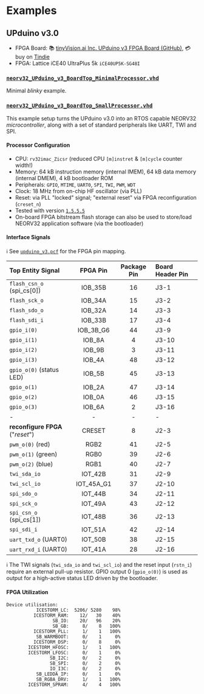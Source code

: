 # Examples

## UPduino v3.0

* FPGA Board: :books: [tinyVision.ai Inc. UPduino v3 FPGA Board (GitHub)](https://github.com/tinyvision-ai-inc/UPduino-v3.0/), :credit_card: buy on [Tindie](https://www.tindie.com/products/tinyvision_ai/upduino-v30-low-cost-lattice-ice40-fpga-board/)
* FPGA: Lattice iCE40 UltraPlus 5k `iCE40UP5K-SG48I`


### [`neorv32_UPduino_v3_BoardTop_MinimalProcessor.vhd`](https://github.com/stnolting/neorv32/blob/master/examples/neorv32_UPduino_v3_BoardTop_MinimalProcessor.vhd)

Minimal *blinky* example.

### [`neorv32_UPduino_v3_BoardTop_SmallProcessor.vhd`](https://github.com/stnolting/neorv32/blob/master/examples/neorv32_UPduino_v3_BoardTop_SmallProcessor.vhd)

This example setup turns the UPduino v3.0 into an RTOS capable NEORV32 *microcontroller*, along with a set of standard peripherals like UART, TWI and SPI.

#### Processor Configuration

* CPU: `rv32imac_Zicsr` (reduced CPU `[m]instret` & `[m]cycle` counter width!)
* Memory: 64 kB instruction memory (internal IMEM), 64 kB data memory (internal DMEM), 4 kB bootloader ROM
* Peripherals: `GPIO`, `MTIME`, `UART0`, `SPI`, `TWI`, `PWM`, `WDT`
* Clock: 18 MHz from on-chip HF oscillator (via PLL)
* Reset: via PLL "locked" signal; "external reset" via FPGA reconfiguration (`creset_n`)
* Tested with version [`1.5.5.5`](https://github.com/stnolting/neorv32/blob/master/CHANGELOG.md)
* On-board FPGA bitstream flash storage can also be used to store/load NEORV32 application software (via the bootloader)

#### Interface Signals

:information_source: See [`upduino_v3.pcf`](https://github.com/stnolting/neorv32/blob/master/boards/osflow/UPduino_v3/upduino_v3.pcf)
for the FPGA pin mapping.

| Top Entity Signal             | FPGA Pin   | Package Pin  | Board Header Pin |
|:------------------------------|:----------:|:------------:|:-----------------|
| `flash_csn_o` (spi_cs[0])     | IOB_35B    | 16           | J3-1             |
| `flash_sck_o`                 | IOB_34A    | 15           | J3-2             |
| `flash_sdo_o`                 | IOB_32A    | 14           | J3-3             |
| `flash_sdi_i`                 | IOB_33B    | 17           | J3-4             |
| `gpio_i(0)`                   | IOB_3B_G6  | 44           | J3-9             |
| `gpio_i(1)`                   | IOB_8A     | 4            | J3-10            |
| `gpio_i(2)`                   | IOB_9B     | 3            | J3-11            |
| `gpio_i(3)`                   | IOB_4A     | 48           | J3-12            |
| `gpio_o(0)` (status LED)      | IOB_5B     | 45           | J3-13            |
| `gpio_o(1)`                   | IOB_2A     | 47           | J3-14            |
| `gpio_o(2)`                   | IOB_0A     | 46           | J3-15            |
| `gpio_o(3)`                   | IOB_6A     | 2            | J3-16            |
| -                             | -          | -            | -                |
| **reconfigure FPGA** ("_reset_") | CRESET  | 8            | J2-3             |
| `pwm_o(0)` (red)              | RGB2       | 41           | J2-5             |
| `pwm_o(1)` (green)            | RGB0       | 39           | J2-6             |
| `pwm_o(2)` (blue)             | RGB1       | 40           | J2-7             |
| `twi_sda_io`                  | IOT_42B    | 31           | J2-9             |
| `twi_scl_io`                  | IOT_45A_G1 | 37           | J2-10            |
| `spi_sdo_o`                   | IOT_44B    | 34           | J2-11            |
| `spi_sck_o`                   | IOT_49A    | 43           | J2-12            |
| `spi_csn_o` (spi_cs[1])       | IOT_48B    | 36           | J2-13            |
| `spi_sdi_i`                   | IOT_51A    | 42           | J2-14            |
| `uart_txd_o` (UART0)          | IOT_50B    | 38           | J2-15            |
| `uart_rxd_i` (UART0)          | IOT_41A    | 28           | J2-16            |

:information_source: The TWI signals (`twi_sda_io` and `twi_scl_io`) and the reset input (`rstn_i`) require an external pull-up resistor. GPIO output 0 (`gpio_o(0)`) is used as output for a high-active status LED driven by the bootloader.

#### FPGA Utilization

```
Device utilisation:
           ICESTORM_LC:  5206/ 5280    98%
          ICESTORM_RAM:    12/   30    40%
                 SB_IO:    20/   96    20%
                 SB_GB:     8/    8   100%
          ICESTORM_PLL:     1/    1   100%
           SB_WARMBOOT:     0/    1     0%
          ICESTORM_DSP:     0/    8     0%
        ICESTORM_HFOSC:     1/    1   100%
        ICESTORM_LFOSC:     0/    1     0%
                SB_I2C:     0/    2     0%
                SB_SPI:     0/    2     0%
                IO_I3C:     0/    2     0%
           SB_LEDDA_IP:     0/    1     0%
           SB_RGBA_DRV:     1/    1   100%
        ICESTORM_SPRAM:     4/    4   100%
```
